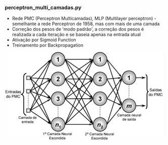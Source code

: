 ### perceptron_multi_camadas.py
* Rede PMC (Perceptron Multicamadas), MLP (Multilayer perceptron) - semelhante a rede Perceptron de 1958, mas com mais de uma camada
* Correção dos pesos de 'modo padrão', a correção dos pesos é realizada a cada iteração e se baseia apenas na entrada atual
* Ativação por Sigmoid Function
* Treinamento por Backpropagation

<img src='assets/PMC_MLP.png'>
